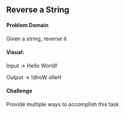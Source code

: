 ## Reverse a String

#### Problem Domain

Given a string, reverse it

#### Visual:

Input -> Hello World!

Output -> !dlroW olleH

#### Challenge

Provide multiple ways to accomplish this task
